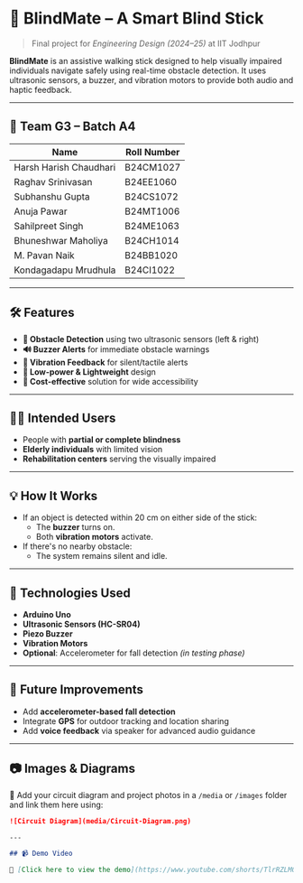 # 🔷 BlindMate – A Smart Blind Stick

> Final project for *Engineering Design (2024–25)* at IIT Jodhpur

**BlindMate** is an assistive walking stick designed to help visually impaired individuals navigate safely using real-time obstacle detection. It uses ultrasonic sensors, a buzzer, and vibration motors to provide both audio and haptic feedback.

---

## 👥 Team G3 – Batch A4

| Name                  | Roll Number  |
|-----------------------|--------------|
| Harsh Harish Chaudhari | B24CM1027    |
| Raghav Srinivasan      | B24EE1060    |
| Subhanshu Gupta        | B24CS1072    |
| Anuja Pawar            | B24MT1006    |
| Sahilpreet Singh       | B24ME1063    |
| Bhuneshwar Maholiya    | B24CH1014    |
| M. Pavan Naik          | B24BB1020    |
| Kondagadapu Mrudhula   | B24CI1022    |

---

## 🛠️ Features

- **🧠 Obstacle Detection** using two ultrasonic sensors (left & right)
- **🔊 Buzzer Alerts** for immediate obstacle warnings
- **📳 Vibration Feedback** for silent/tactile alerts
- **🔋 Low-power & Lightweight** design
- **💸 Cost-effective** solution for wide accessibility

---

## 🚶‍♂️ Intended Users

- People with **partial or complete blindness**
- **Elderly individuals** with limited vision
- **Rehabilitation centers** serving the visually impaired

---

## 💡 How It Works

- If an object is detected within 20 cm on either side of the stick:
  - The **buzzer** turns on.
  - Both **vibration motors** activate.
- If there's no nearby obstacle:
  - The system remains silent and idle.

---

## 🧪 Technologies Used

- **Arduino Uno**
- **Ultrasonic Sensors (HC-SR04)**
- **Piezo Buzzer**
- **Vibration Motors**
- **Optional**: Accelerometer for fall detection *(in testing phase)*

---

## 🧩 Future Improvements

- Add **accelerometer-based fall detection**
- Integrate **GPS** for outdoor tracking and location sharing
- Add **voice feedback** via speaker for advanced audio guidance

---

## 📷 Images & Diagrams

📸 Add your circuit diagram and project photos in a `/media` or `/images` folder and link them here using:

```markdown
![Circuit Diagram](media/Circuit-Diagram.png)

---

## 📹 Demo Video

🎥 [Click here to view the demo](https://www.youtube.com/shorts/TlrRZLMOZlE)

